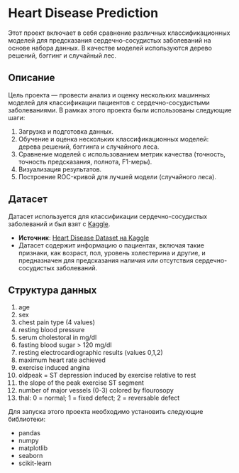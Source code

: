 # Heart Disease Prediction

Этот проект включает в себя сравнение различных классификационных моделей для предсказания сердечно-сосудистых заболеваний на основе набора данных. В качестве моделей используются дерево решений, бэггинг и случайный лес.

## Описание

Цель проекта — провести анализ и оценку нескольких машинных моделей для классификации пациентов с сердечно-сосудистыми заболеваниями. В рамках этого проекта были использованы следующие шаги:

1. Загрузка и подготовка данных.
2. Обучение и оценка нескольких классификационных моделей: дерева решений, бэггинга и случайного леса.
3. Сравнение моделей с использованием метрик качества (точность, точность предсказания, полнота, F1-меры).
4. Визуализация результатов.
5. Построение ROC-кривой для лучшей модели (случайного леса).

## Датасет

Датасет используется для классификации сердечно-сосудистых заболеваний и был взят с [Kaggle](https://www.kaggle.com/datasets/johnsmith88/heart-disease-dataset).

- **Источник**: [Heart Disease Dataset на Kaggle](https://www.kaggle.com/datasets/johnsmith88/heart-disease-dataset)
- Датасет содержит информацию о пациентах, включая такие признаки, как возраст, пол, уровень холестерина и другие, и предназначен для предсказания наличия или отсутствия сердечно-сосудистых заболеваний.

## Структура данных

1. age
2. sex
3. chest pain type (4 values)
4. resting blood pressure
5. serum cholestoral in mg/dl
6. fasting blood sugar > 120 mg/dl
7. resting electrocardiographic results (values 0,1,2)
8. maximum heart rate achieved
9. exercise induced angina
10. oldpeak = ST depression induced by exercise relative to rest
11. the slope of the peak exercise ST segment
12. number of major vessels (0-3) colored by flourosopy
13. thal: 0 = normal; 1 = fixed defect; 2 = reversable defect

Для запуска этого проекта необходимо установить следующие библиотеки:

- pandas
- numpy
- matplotlib
- seaborn
- scikit-learn
